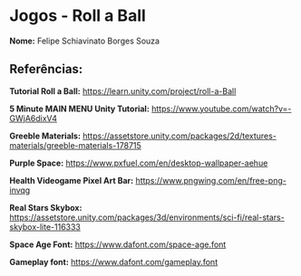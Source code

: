 # Jogos - Roll a Ball

**Nome:** Felipe Schiavinato Borges Souza


## Referências:

**Tutorial Roll a Ball:** https://learn.unity.com/project/roll-a-Ball

**5 Minute MAIN MENU Unity Tutorial:** https://www.youtube.com/watch?v=-GWjA6dixV4

**Greeble Materials:** https://assetstore.unity.com/packages/2d/textures-materials/greeble-materials-178715

**Purple Space:** https://www.pxfuel.com/en/desktop-wallpaper-aehue

**Health Videogame Pixel Art Bar:** https://www.pngwing.com/en/free-png-invqg

**Real Stars Skybox:** https://assetstore.unity.com/packages/3d/environments/sci-fi/real-stars-skybox-lite-116333

**Space Age Font:** https://www.dafont.com/space-age.font

**Gameplay font:** https://www.dafont.com/gameplay.font